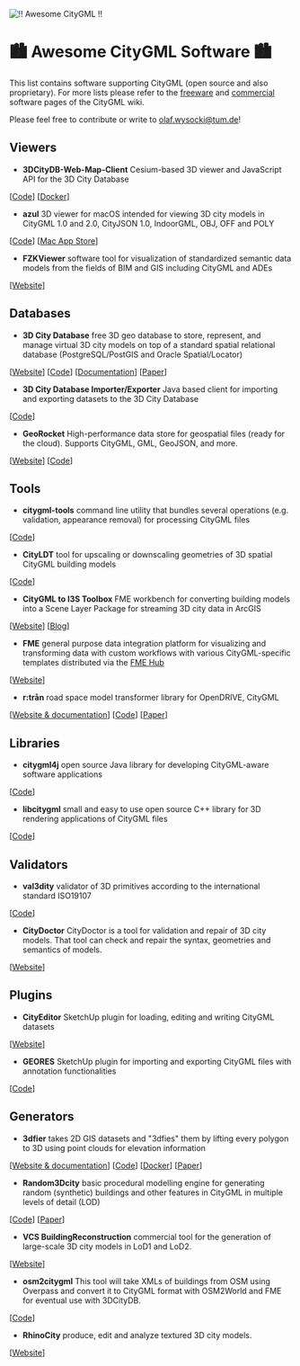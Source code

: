 ![!! Awesome CityGML !!](https://github.com/OloOcki/awesome-citygml/blob/main/img/awesomeGif.gif)

# :cityscape: Awesome CityGML Software :cityscape:

This list contains software supporting CityGML (open source and also proprietary).
For more lists please refer to the [freeware](https://www.citygmlwiki.org/index.php/Freeware)
 and [commercial](https://www.citygmlwiki.org/index.php/Commercial_Software) software pages of the CityGML wiki.

Please feel free to contribute or write to olaf.wysocki@tum.de!

## Viewers

- **3DCityDB-Web-Map-Client** Cesium-based 3D viewer and JavaScript API for the 3D City Database

[[Code](https://github.com/3dcitydb/3dcitydb-web-map)] [[Docker](https://github.com/tum-gis/3dcitydb-web-map-docker)]

- **azul** 3D viewer for macOS intended for viewing 3D city models in CityGML 1.0 and 2.0, CityJSON 1.0, IndoorGML, OBJ, OFF and POLY

[[Code](https://github.com/tudelft3d/azul)] [[Mac App Store](https://apps.apple.com/app/azul/id1173239678?mt=12)]

- **FZKViewer** software tool for visualization of standardized semantic data models from the fields of BIM and GIS including CityGML and ADEs

[[Website](https://www.iai.kit.edu/english/1302.php)]

## Databases

- **3D City Database** free 3D geo database to store, represent, and manage virtual 3D city models on top of a standard spatial relational database (PostgreSQL/PostGIS and Oracle Spatial/Locator)

[[Website](https://www.3dcitydb.org)] [[Code](https://github.com/3dcitydb/3dcitydb)] [[Documentation](https://3dcitydb-docs.readthedocs.io/)] [[Paper](https://doi.org/10.1186/s40965-018-0046-7)]

- **3D City Database Importer/Exporter** Java based client for importing and exporting datasets to the 3D City Database

[[Code](https://github.com/3dcitydb/importer-exporter)]

- **GeoRocket** High-performance data store for geospatial files (ready for the cloud). Supports CityGML, GML, GeoJSON, and more.

[[Website](https://georocket.io/)] [[Code](https://github.com/georocket/georocket)]

## Tools

- **citygml-tools** command line utility that bundles several operations (e.g. validation, appearance removal) for processing CityGML files

[[Code](https://github.com/citygml4j/citygml-tools)]

- **CityLDT** tool for upscaling or downscaling geometries of 3D spatial CityGML building models

[[Code](https://gitlab.e3d.rwth-aachen.de/e3d-software-tools/cityldt/cityldt)]

- **CityGML to I3S Toolbox** FME workbench for converting building models into a Scene Layer Package for streaming 3D city data in ArcGIS

[[Website](https://www.arcgis.com/home/item.html?id=585b25bad7b94c09aa7fb1833db1f318)] [[Blog](https://www.esri.com/arcgis-blog/products/arcgis/3d-gis/citygmlbuildingstoi3s/)]

- **FME** general purpose data integration platform for visualizing and transforming data with custom workflows with various CityGML-specific templates distributed via the [FME Hub](https://hub.safe.com/?page=1&page_size=10&order=relevance&query=citygml)

[[Website](https://www.safe.com/fme/)]

- **r:trån** road space model transformer library for OpenDRIVE, CityGML

[[Website & documentation](https://rtron.io)] [[Code](https://github.com/tum-gis/rtron)] [[Paper](https://doi.org/10.3390/su12093799)]

## Libraries

- **citygml4j** open source Java library for developing CityGML-aware software applications

[[Code](https://github.com/citygml4j/citygml4j)]

- **libcitygml** small and easy to use open source C++ library for 3D rendering applications of CityGML files

[[Code](https://github.com/jklimke/libcitygml)]

## Validators

- **val3dity** validator of 3D primitives according to the international standard ISO19107

[[Code](https://github.com/tudelft3d/val3dity)]

- **CityDoctor** CityDoctor is a tool for validation and repair of 3D city models. That tool can check and repair the syntax, geometries and semantics of models.

[[Website](https://www.citydoctor.eu/en/citydoctor_main.html)]

## Plugins

- **CityEditor** SketchUp plugin for loading, editing and writing CityGML datasets

[[Website](https://www.3dis.de/cityeditor/)]

- **GEORES** SketchUp plugin for importing and exporting CityGML files with annotation functionalities

[[Code](https://github.com/GeoplexGIS/geores)]

## Generators

- **3dfier** takes 2D GIS datasets and "3dfies" them by lifting every polygon to 3D using point clouds for elevation information

[[Website & documentation](http://tudelft3d.github.io/3dfier/)] [[Code](https://github.com/tudelft3d/3dfier/)] [[Docker](https://hub.docker.com/r/tudelft3d/3dfier)] [[Paper](https://doi.org/10.21105/joss.02866)]

- **Random3Dcity** basic procedural modelling engine for generating random (synthetic) buildings and other features in CityGML in multiple levels of detail (LOD)

[[Code](https://github.com/tudelft3d/Random3Dcity)] [[Paper](http://doi.org/10.5194/isprs-annals-IV-4-W1-51-2016)]

- **VCS BuildingReconstruction** commercial tool for the generation of large-scale 3D city models in LoD1 and LoD2.

[[Website](https://vc.systems/en/products/building-reconstruction/)]

- **osm2citygml** This tool will take XMLs of buildings from OSM using Overpass and convert it to CityGML format with OSM2World and FME for eventual use with 3DCityDB.

[[Code](https://github.com/cuulee/osm2citygml)]

- **RhinoCity** produce, edit and analyze textured 3D city models.

[[Website](https://www.rhinoterrain.com/en/rhinocity.html)]

